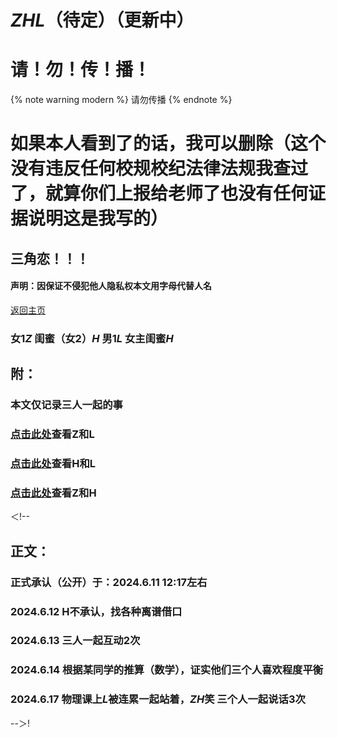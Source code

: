 # *ZHL*（待定）（更新中） 
# 请！勿！传！播！
{% note warning modern %}
请勿传播
{% endnote %}
# 如果本人看到了的话，我可以删除（这个没有违反任何校规校纪法律法规我查过了，就算你们上报给老师了也没有任何证据说明这是我写的）
## 三角恋！！！
#### 声明：因保证不侵犯他人隐私权本文用字母代替人名                                                            
[返回主页](https://normyan01.github.io)
### 女1*Z* 闺蜜（女2）*H* 男1*L* 女主闺蜜*H* 
## 附：
### 本文仅记录三人一起的事
### [点击此处](https://normyan01.github.io/cp/zhl/zl)查看Z和L
### [点击此处](https://normyan01.github.io/cp/zhl/hl)查看H和L
### [点击此处](https://normyan01.github.io/cp/zhl/zh)查看Z和H
＜!--
## 正文：
### 正式承认（公开）于：2024.6.11 12:17左右
### 2024.6.12 H不承认，找各种离谱借口
### 2024.6.13 三人一起互动2次
### 2024.6.14 根据某同学的推算（数学），证实他们三个人喜欢程度平衡
### 2024.6.17 物理课上*L*被连累一起站着，*ZH*笑 三个人一起说话3次
--＞!
